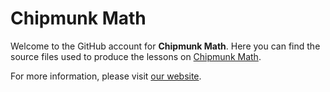# Chipmunk Math

Welcome to the GitHub account for **Chipmunk Math**. Here you can find the source files used to produce the lessons on [Chipmunk Math](http://www.chipmunkmath.com).

For more information, please visit [our website](http://www.chipmunkmath.com).